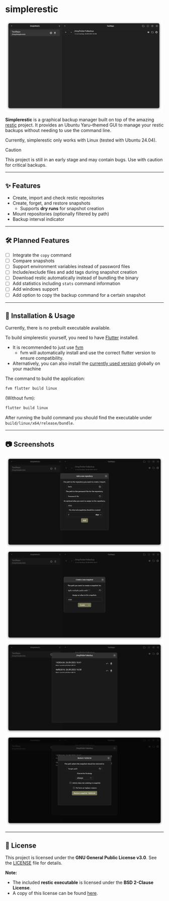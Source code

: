 # simplerestic

<img src="_doc/assets/simplerestic.png" alt="simplerestic logo" width="500px"/>

**Simplerestic** is a graphical backup manager built on top of the amazing [restic](https://github.com/restic/restic) project.
It provides an Ubuntu Yaru–themed GUI to manage your restic backups without needing to use the command line.

Currently, simplerestic only works with Linux (tested with Ubuntu 24.04).

> [!CAUTION]
> This project is still in an early stage and may contain bugs. Use with caution for critical backups.

---

## ✨ Features

* Create, import and check restic repositories
* Create, forget, and restore snapshots
  * Supports **dry runs** for snapshot creation
* Mount repositories (optionally filtered by path)
* Backup interval indicator

---

## 🛠️ Planned Features

* [ ] Integrate the `copy` command
* [ ] Compare snapshots
* [ ] Support environment variables instead of password files
* [ ] Include/exclude files and add tags during snapshot creation
* [ ] Download restic automatically instead of bundling the binary
* [ ] Add statistics including `stats` command information
* [ ] Add windows support
* [ ] Add option to copy the backup command for a certain snapshot

---

## 🚀 Installation & Usage

Currently, there is no prebuilt executable available.

To build simplerestic yourself, you need to have [Flutter](https://docs.flutter.dev/install) installed.
- It is recommended to just use [fvm](https://fvm.app/)
  - fvm will automatically install and use the correct flutter version to ensure compatibility.
- Alternatively, you can also install the [currently used version](.fvmrc) globally on your machine

The command to build the application:
```bash
fvm flutter build linux
```
(Without fvm):
```bash
flutter build linux
```

After running the build command you should find the executable under `build/linux/x64/release/bundle`.

---

## 📷 Screenshots

![create repository](_doc/assets/create_repository.png)
![create snapshot](_doc/assets/create_snapshot.png)
![detail snapshot](_doc/assets/detail_snapshot.png)
![restore_snapshot](_doc/assets/restore_snapshot.png)

---

## 📄 License

This project is licensed under the **GNU General Public License v3.0**.
See the [LICENSE](LICENSE) file for details.

**Note:**

* The included **restic executable** is licensed under the **BSD 2-Clause License**.
* A copy of this license can be found [here](assets/LICENSE_restic).

